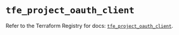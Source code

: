 # `tfe_project_oauth_client`

Refer to the Terraform Registry for docs: [`tfe_project_oauth_client`](https://registry.terraform.io/providers/hashicorp/tfe/0.63.0/docs/resources/project_oauth_client).
